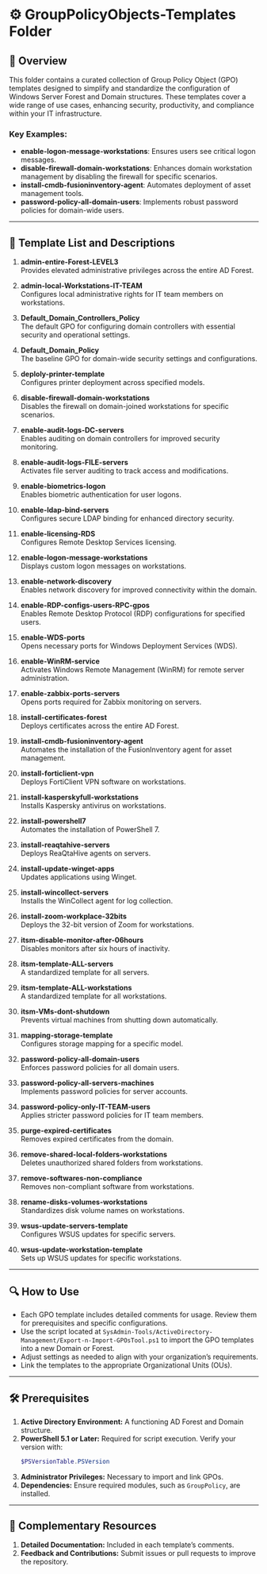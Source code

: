 # ⚙️ GroupPolicyObjects-Templates Folder

## 📄 Overview

This folder contains a curated collection of Group Policy Object (GPO) templates designed to simplify and standardize the configuration of Windows Server Forest and Domain structures. These templates cover a wide range of use cases, enhancing security, productivity, and compliance within your IT infrastructure.

### Key Examples:
- **enable-logon-message-workstations**: Ensures users see critical logon messages.
- **disable-firewall-domain-workstations**: Enhances domain workstation management by disabling the firewall for specific scenarios.
- **install-cmdb-fusioninventory-agent**: Automates deployment of asset management tools.
- **password-policy-all-domain-users**: Implements robust password policies for domain-wide users.

---

## 📜 Template List and Descriptions

1. **admin-entire-Forest-LEVEL3**  
   Provides elevated administrative privileges across the entire AD Forest.

2. **admin-local-Workstations-IT-TEAM**  
   Configures local administrative rights for IT team members on workstations.

3. **Default_Domain_Controllers_Policy**  
   The default GPO for configuring domain controllers with essential security and operational settings.

4. **Default_Domain_Policy**  
   The baseline GPO for domain-wide security settings and configurations.

5. **deploly-printer-template**  
   Configures printer deployment across specified models.

6. **disable-firewall-domain-workstations**  
   Disables the firewall on domain-joined workstations for specific scenarios.

7. **enable-audit-logs-DC-servers**  
   Enables auditing on domain controllers for improved security monitoring.

8. **enable-audit-logs-FILE-servers**  
   Activates file server auditing to track access and modifications.

9. **enable-biometrics-logon**  
   Enables biometric authentication for user logons.

10. **enable-ldap-bind-servers**  
    Configures secure LDAP binding for enhanced directory security.

11. **enable-licensing-RDS**  
    Configures Remote Desktop Services licensing.

12. **enable-logon-message-workstations**  
    Displays custom logon messages on workstations.

13. **enable-network-discovery**  
    Enables network discovery for improved connectivity within the domain.

14. **enable-RDP-configs-users-RPC-gpos**  
    Enables Remote Desktop Protocol (RDP) configurations for specified users.

15. **enable-WDS-ports**  
    Opens necessary ports for Windows Deployment Services (WDS).

16. **enable-WinRM-service**  
    Activates Windows Remote Management (WinRM) for remote server administration.

17. **enable-zabbix-ports-servers**  
    Opens ports required for Zabbix monitoring on servers.

18. **install-certificates-forest**  
    Deploys certificates across the entire AD Forest.

19. **install-cmdb-fusioninventory-agent**  
    Automates the installation of the FusionInventory agent for asset management.

20. **install-forticlient-vpn**  
    Deploys FortiClient VPN software on workstations.

21. **install-kasperskyfull-workstations**  
    Installs Kaspersky antivirus on workstations.

22. **install-powershell7**  
    Automates the installation of PowerShell 7.

23. **install-reaqtahive-servers**  
    Deploys ReaQtaHive agents on servers.

24. **install-update-winget-apps**  
    Updates applications using Winget.

25. **install-wincollect-servers**  
    Installs the WinCollect agent for log collection.

26. **install-zoom-workplace-32bits**  
    Deploys the 32-bit version of Zoom for workstations.

27. **itsm-disable-monitor-after-06hours**  
    Disables monitors after six hours of inactivity.

28. **itsm-template-ALL-servers**  
    A standardized template for all servers.

29. **itsm-template-ALL-workstations**  
    A standardized template for all workstations.

30. **itsm-VMs-dont-shutdown**  
    Prevents virtual machines from shutting down automatically.

31. **mapping-storage-template**  
    Configures storage mapping for a specific model.

32. **password-policy-all-domain-users**  
    Enforces password policies for all domain users.

33. **password-policy-all-servers-machines**  
    Implements password policies for server accounts.

34. **password-policy-only-IT-TEAM-users**  
    Applies stricter password policies for IT team members.

35. **purge-expired-certificates**  
    Removes expired certificates from the domain.

36. **remove-shared-local-folders-workstations**  
    Deletes unauthorized shared folders from workstations.

37. **remove-softwares-non-compliance**  
    Removes non-compliant software from workstations.

38. **rename-disks-volumes-workstations**  
    Standardizes disk volume names on workstations.

39. **wsus-update-servers-template**  
    Configures WSUS updates for specific servers.

40. **wsus-update-workstation-template**  
    Sets up WSUS updates for specific workstations.

---

## 🔍 How to Use

- Each GPO template includes detailed comments for usage. Review them for prerequisites and specific configurations.
- Use the script located at `SysAdmin-Tools/ActiveDirectory-Management/Export-n-Import-GPOsTool.ps1` to import the GPO templates into a new Domain or Forest.
- Adjust settings as needed to align with your organization’s requirements.
- Link the templates to the appropriate Organizational Units (OUs).

---

## 🛠️ Prerequisites

1. **Active Directory Environment:** A functioning AD Forest and Domain structure.
2. **PowerShell 5.1 or Later:** Required for script execution. Verify your version with:  
   ```powershell
   $PSVersionTable.PSVersion
   ```
3. **Administrator Privileges:** Necessary to import and link GPOs.
4. **Dependencies:** Ensure required modules, such as `GroupPolicy`, are installed.

---

## 📄 Complementary Resources

1. **Detailed Documentation:** Included in each template’s comments.
2. **Feedback and Contributions:** Submit issues or pull requests to improve the repository.
